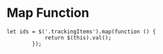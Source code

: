 # Map Function

    let ids = $('.trackingItems').map(function () {
                return $(this).val();
            });